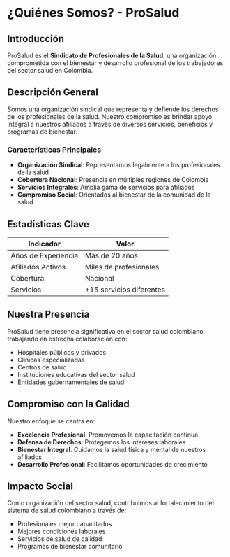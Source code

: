 
# ¿Quiénes Somos? - ProSalud

## Introducción

ProSalud es el **Sindicato de Profesionales de la Salud**, una organización comprometida con el bienestar y desarrollo profesional de los trabajadores del sector salud en Colombia.

## Descripción General

Somos una organización sindical que representa y defiende los derechos de los profesionales de la salud. Nuestro compromiso es brindar apoyo integral a nuestros afiliados a través de diversos servicios, beneficios y programas de bienestar.

### Características Principales

- **Organización Sindical**: Representamos legalmente a los profesionales de la salud
- **Cobertura Nacional**: Presencia en múltiples regiones de Colombia
- **Servicios Integrales**: Amplia gama de servicios para afiliados
- **Compromiso Social**: Orientados al bienestar de la comunidad de la salud

## Estadísticas Clave

| Indicador | Valor |
|-----------|-------|
| Años de Experiencia | Más de 20 años |
| Afiliados Activos | Miles de profesionales |
| Cobertura | Nacional |
| Servicios | +15 servicios diferentes |

## Nuestra Presencia

ProSalud tiene presencia significativa en el sector salud colombiano, trabajando en estrecha colaboración con:

- Hospitales públicos y privados
- Clínicas especializadas
- Centros de salud
- Instituciones educativas del sector salud
- Entidades gubernamentales de salud

## Compromiso con la Calidad

Nuestro enfoque se centra en:

- **Excelencia Profesional**: Promovemos la capacitación continua
- **Defensa de Derechos**: Protegemos los intereses laborales
- **Bienestar Integral**: Cuidamos la salud física y mental de nuestros afiliados
- **Desarrollo Profesional**: Facilitamos oportunidades de crecimiento

## Impacto Social

Como organización del sector salud, contribuimos al fortalecimiento del sistema de salud colombiano a través de:

- Profesionales mejor capacitados
- Mejores condiciones laborales
- Servicios de salud de calidad
- Programas de bienestar comunitario
